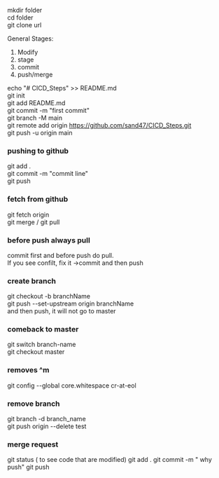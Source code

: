 mkdir folder  <br>
cd folder <br>
git clone url  <br>


General Stages: 

1) Modify 
2) stage
3) commit
4) push/merge 


echo "# CICD_Steps" >> README.md <br>
git init <br>
git add README.md <br>
git commit -m "first commit" <br>
git branch -M main <br>
git remote add origin https://github.com/sand47/CICD_Steps.git <br>
git push -u origin main <br>


###  pushing to github 

git add . <br>
git commit -m "commit line" <br>
git push <br>

### fetch from github 

git fetch origin  <br>
git merge / git pull  <br>

### before push always pull 

commit first and before push do pull.  <br>
If you see confilt, fix it ->commit and then push <br>

### create branch 

git checkout -b branchName <br>
git push --set-upstream origin branchName <br>
and then push, it will not go to master  <br>

### comeback to master 
git switch branch-name <br>
git checkout master <br>

### removes ^m 

git config --global core.whitespace cr-at-eol

### remove branch 

git branch -d branch_name <br>
git push origin --delete test <br>

### merge request
git status ( to see code that are modified)
git add . 
git commit -m " why push"
git push 


